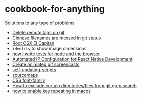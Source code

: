 # cookbook-for-anything
Solutions to any type of problems

* [Delete remote tags on git](git-delete-remote-tags)
* [Chinese filenames are messed in git status](git-status-mess-chinese-filenames)
* [Root OSX EI Capitan](root-OSX-EI-Capitan)
* `identity` to show image dimensions.
* [how I write tests for node and the browser](http://substack.net/how_I_write_tests_for_node_and_the_browser)
* [Automated IP Configuration for React Native Development](http://moduscreate.com/automated-ip-configuration-for-react-native-development/)
* [Create animated gif screencasts](https://github.com/dergachev/screengif)
* [self-updating-scripts](http://www.stevesouders.com/blog/2012/05/22/self-updating-scripts/)
* [sourcemaps](http://www.html5rocks.com/en/tutorials/developertools/sourcemaps/)
* [CSS font-family](css-font-family)
* [How to exclude certain directories/files from git grep search](http://stackoverflow.com/questions/10423143/how-to-exclude-certain-directories-files-from-git-grep-search/30084612#30084612)
* [how to enable key repeating in macos](how-to-enable-key-repeating-in-macos)

